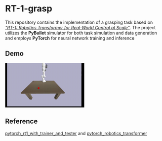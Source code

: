 # RT-1-grasp

This repository contains the implementation of a grasping task based on *["RT-1: Robotics Transformer for Real-World Control at Scale"](https://robotics-transformer1.github.io/)*. The project utilizes the **PyBullet** simulator for both task simulation and data generation and employs **PyTorch** for neural network training and inference





## Demo

<img src="README/data.gif" alt="data" style="zoom: 25%;" />





## Reference

[pytorch_rt1_with_trainer_and_tester](https://github.com/ioai-tech/pytorch_rt1_with_trainer_and_tester) and [pytorch_robotics_transformer](https://github.com/maruya24/pytorch_robotics_transformer)
